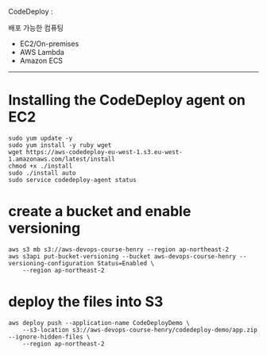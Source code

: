 CodeDeploy :

배포 가능한 컴퓨팅
- EC2/On-premises
- AWS Lambda
- Amazon ECS

---

# Installing the CodeDeploy agent on EC2
```
sudo yum update -y
sudo yum install -y ruby wget
wget https://aws-codedeploy-eu-west-1.s3.eu-west-1.amazonaws.com/latest/install
chmod +x ./install
sudo ./install auto
sudo service codedeploy-agent status
```


# create a bucket and enable versioning
```
aws s3 mb s3://aws-devops-course-henry --region ap-northeast-2
aws s3api put-bucket-versioning --bucket aws-devops-course-henry --versioning-configuration Status=Enabled \
    --region ap-northeast-2
```

# deploy the files into S3
```
aws deploy push --application-name CodeDeployDemo \
    --s3-location s3://aws-devops-course-henry/codedeploy-demo/app.zip --ignore-hidden-files \
    --region ap-northeast-2
```